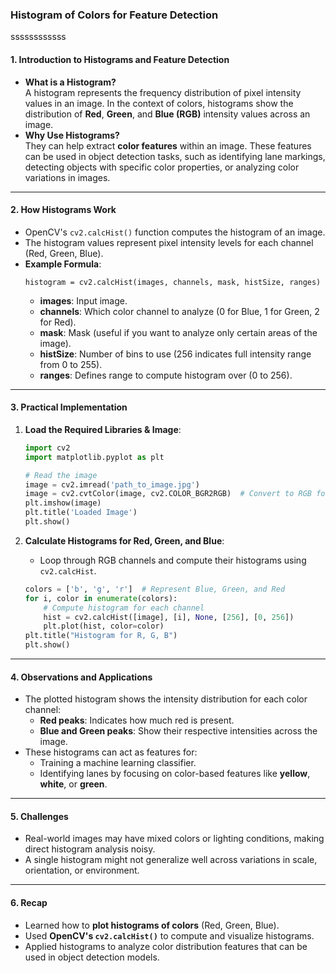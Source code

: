 ### **Histogram of Colors for Feature Detection**
ssssssssssss

#### **1. Introduction to Histograms and Feature Detection**
   - **What is a Histogram?**  
     A histogram represents the frequency distribution of pixel intensity values in an image. In the context of colors, histograms show the distribution of **Red**, **Green**, and **Blue (RGB)** intensity values across an image.
   - **Why Use Histograms?**  
     They can help extract **color features** within an image. These features can be used in object detection tasks, such as identifying lane markings, detecting objects with specific color properties, or analyzing color variations in images.

---

#### **2. How Histograms Work**
   - OpenCV's `cv2.calcHist()` function computes the histogram of an image.
   - The histogram values represent pixel intensity levels for each channel (Red, Green, Blue).
   - **Example Formula**:  
     ```
     histogram = cv2.calcHist(images, channels, mask, histSize, ranges)
     ```
     - **images**: Input image.
     - **channels**: Which color channel to analyze (0 for Blue, 1 for Green, 2 for Red).
     - **mask**: Mask (useful if you want to analyze only certain areas of the image).
     - **histSize**: Number of bins to use (256 indicates full intensity range from 0 to 255).
     - **ranges**: Defines range to compute histogram over (0 to 256).

---

#### **3. Practical Implementation**

1. **Load the Required Libraries & Image**:
   ```python
   import cv2
   import matplotlib.pyplot as plt

   # Read the image
   image = cv2.imread('path_to_image.jpg')
   image = cv2.cvtColor(image, cv2.COLOR_BGR2RGB)  # Convert to RGB for visualization
   plt.imshow(image)
   plt.title('Loaded Image')
   plt.show()
   ```

2. **Calculate Histograms for Red, Green, and Blue**:
   - Loop through RGB channels and compute their histograms using `cv2.calcHist`.
   ```python
   colors = ['b', 'g', 'r']  # Represent Blue, Green, and Red
   for i, color in enumerate(colors):
       # Compute histogram for each channel
       hist = cv2.calcHist([image], [i], None, [256], [0, 256])
       plt.plot(hist, color=color)
   plt.title("Histogram for R, G, B")
   plt.show()
   ```

---

#### **4. Observations and Applications**
   - The plotted histogram shows the intensity distribution for each color channel:
     - **Red peaks**: Indicates how much red is present.
     - **Blue and Green peaks**: Show their respective intensities across the image.
   - These histograms can act as features for:
     - Training a machine learning classifier.
     - Identifying lanes by focusing on color-based features like **yellow**, **white**, or **green**.

---

#### **5. Challenges**
   - Real-world images may have mixed colors or lighting conditions, making direct histogram analysis noisy.
   - A single histogram might not generalize well across variations in scale, orientation, or environment.

---

#### **6. Recap**
   - Learned how to **plot histograms of colors** (Red, Green, Blue).
   - Used **OpenCV's `cv2.calcHist()`** to compute and visualize histograms.
   - Applied histograms to analyze color distribution features that can be used in object detection models.


